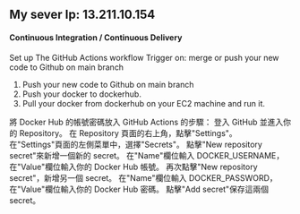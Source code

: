 ## My sever Ip: 13.211.10.154

#### Continuous Integration / Continuous Delivery

Set up The GitHub Actions workflow
Trigger on: merge or push your new code to Github on main branch

1. Push your new code to Github on main branch
1. Push your docker to dockerhub.
1. Pull your docker from dockerhub on your EC2 machine and run it.

將 Docker Hub 的帳號密碼放入 GitHub Actions 的步驟：
登入 GitHub 並進入你的 Repository。
在 Repository 頁面的右上角，點擊"Settings"。
在"Settings"頁面的左側菜單中，選擇"Secrets"。
點擊"New repository secret"來新增一個新的 secret。
在"Name"欄位輸入 DOCKER_USERNAME，在"Value"欄位輸入你的 Docker Hub 帳號。
再次點擊"New repository secret"，新增另一個 secret。
在"Name"欄位輸入 DOCKER_PASSWORD，在"Value"欄位輸入你的 Docker Hub 密碼。
點擊"Add secret"保存這兩個 secret。
